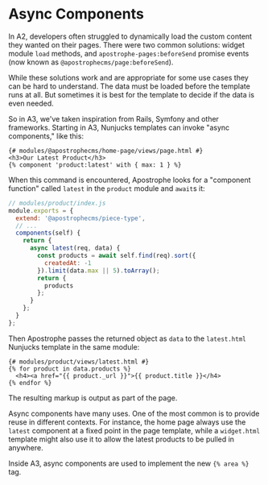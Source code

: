 # Async Components

In A2, developers often struggled to dynamically load the custom content they wanted on their pages. There were two common solutions: widget module `load` methods, and `apostrophe-pages:beforeSend` promise events (now known as `@apostrophecms/page:beforeSend`).

While these solutions work and are appropriate for some use cases they can be hard to understand. The data must be loaded before the template runs at all. But sometimes it is best for the template to decide if the data is even needed.

So in A3, we've taken inspiration from Rails, Symfony and other frameworks. Starting in A3, Nunjucks templates can invoke "async components," like this:

```django
{# modules/@apostrophecms/home-page/views/page.html #}
<h3>Our Latest Product</h3>
{% component 'product:latest' with { max: 1 } %}
```

When this command is encountered, Apostrophe looks for a "component function" called `latest` in the `product` module and `await`s it:

```js
// modules/product/index.js
module.exports = {
  extend: '@apostrophecms/piece-type',
  // ...
  components(self) {
    return {
      async latest(req, data) {
        const products = await self.find(req).sort({
          createdAt: -1
        }).limit(data.max || 5).toArray();
        return {
          products
        };
      }
    };
  }
};
```

Then Apostrophe passes the returned object as `data` to the `latest.html` Nunjucks template in the same module:

```django
{# modules/product/views/latest.html #}
{% for product in data.products %}
  <h4><a href="{{ product._url }}">{{ product.title }}</h4>
{% endfor %}
```

The resulting markup is output as part of the page.

Async components have many uses. One of the most common is to provide reuse in different contexts. For instance, the home page always use the `latest` component at a fixed point in the page template, while a `widget.html` template might also use it to allow the latest products to be pulled in anywhere.

Inside A3, async components are used to implement the new `{% area %}` tag.
